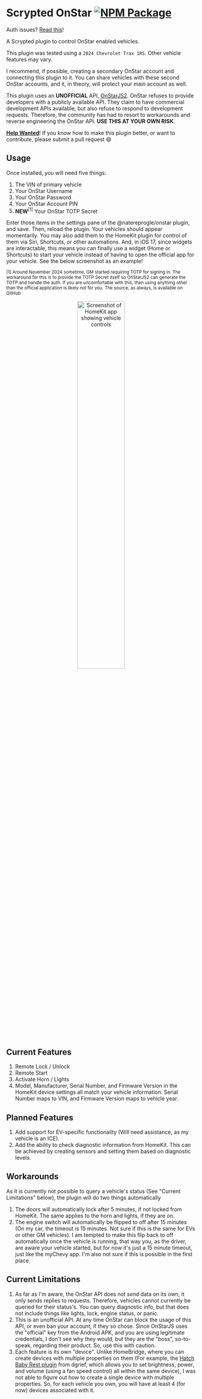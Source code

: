 # Scrypted OnStar [![NPM Package](https://github.com/natereprogle/scrypted-onstar/actions/workflows/npm-publish.yml/badge.svg)](https://github.com/natereprogle/scrypted-onstar/actions/workflows/npm-publish.yml)

Auth issues? [Read this](https://github.com/natereprogle/scrypted-onstar/issues/8)!

A Scrypted plugin to control OnStar enabled vehicles.

This plugin was tested using a `2024 Chevrolet Trax 1RS`. Other vehicle features may vary.

I recommend, if possible, creating a secondary OnStar account and connecting this plugin to it. You can share vehicles with these second OnStar accounts, and it, in theory, will protect your main account as well.

This plugin uses an **UNOFFICIAL** API, [OnStarJS2](https://github.com/BigThunderSR/OnStarJS). OnStar refuses to provide developers with a publicly available API. They claim to have commercial development APIs available, but also refuse to respond to development requests. Therefore, the community has had to resort to workarounds and reverse engineering the OnStar API. **USE THIS AT YOUR OWN RISK**.

**<u>Help Wanted</u>**! If you know how to make this plugin better, or want to contribute, please submit a pull request 😄

## Usage

Once installed, you will need five things:

1. The VIN of primary vehicle
2. Your OnStar Username
3. Your OnStar Password
4. Your OnStar Account PIN
5. **NEW**<sup>[1]</sup> Your OnStar TOTP Secret

Enter those items in the settings pane of the @natereprogle/onstar plugin, and save. Then, reload the plugin. Your vehicles should appear momentarily. You may also add them to the HomeKit plugin for control of them via Siri, Shortcuts, or other automations. And, in iOS 17, since widgets are interactable, this means you can finally use a widget (Home or Shortcuts) to start your vehicle instead of having to open the official app for your vehicle. See the below screenshot as an example!

<sup>[1] Around November 2024 sometime, GM started requiring TOTP for signing in. The workaround for this is to provide the TOTP Secret itself so OnStarJS2 can generate the TOTP and handle the auth. If you are uncomfortable with this, then using anything other than the official application is likely not for you. The source, as always, is available on GitHub</sup>

<div align="center">
    <img src="https://raw.githubusercontent.com/natereprogle/scrypted-onstar/refs/heads/main/assets/HomeKit.PNG" alt="Screenshot of HomeKit app showing vehicle controls" width="50%" height="50%">
</div>

## Current Features

1. Remote Lock / Unlock
2. Remote Start
3. Activate Horn / Lights
4. Model, Manufacturer, Serial Number, and Firmware Version in the HomeKit device settings all match your vehicle information. Serial Number maps to VIN, and Firmware Version maps to vehicle year.

## Planned Features

1. Add support for EV-specific functionality (Will need assistance, as my vehicle is an ICE).
2. Add the ability to check diagnostic information from HomeKit. This can be achieved by creating sensors and setting them based on diagnostic levels.

## Workarounds

As it is currently not possible to query a vehicle's status (See "Current Limitations" below), the plugin will do two things automatically

1. The doors will automatically lock after 5 minutes, if not locked from HomeKit. The same applies to the horn and lights, if they are on.
2. The engine switch will automatically be flipped to off after 15 minutes (On my car, the timeout is 15 minutes. Not sure if this is the same for EVs or other GM vehicles). I am tempted to make this flip back to off automatically once the vehicle is running, that way you, as the driver, are aware your vehicle started, but for now it's just a 15 minute timeout, just like the myChevy app. I'm also not sure if this is possible in the first place.

## Current Limitations

1. As far as I'm aware, the OnStar API does not _send_ data on its own, it only sends replies to requests. Therefore, vehicles cannot currently be queried for their status's. You can query diagnostic info, but that does not include things like lights, lock, engine status, or panic.
2. This is an unofficial API. At any time OnStar can block the usage of this API, or even ban your account, if they so chose. Since OnStarJS uses the "official" key from the Android APK, and you are using legitimate credentials, I don't see why they would, but they are the "boss", so-to-speak, regarding their product. So, use this with caution.
3. Each feature is its own "device". Unlike HomeBridge, where you can create devices with multiple properties on them (For example, the [Hatch Baby Rest plugin](https://github.com/dgreif/homebridge-hatch-baby-rest/blob/main/packages/homebridge-hatch-baby-rest/README.md) from dgrief, which allows you to set brightness, power, and volume (using a fan speed control) all within the same device), I was not able to figure out how to create a single device with multiple properties. So, for each vehicle you own, you will have at least 4 (for now) devices associated with it.
